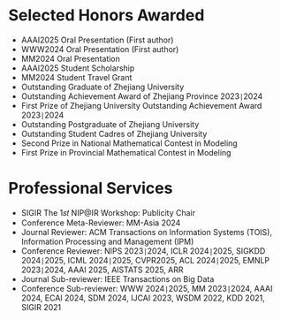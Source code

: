 # Selected Honors Awarded
- AAAI2025 Oral Presentation (First author)
- WWW2024 Oral Presentation (First author)
- MM2024 Oral Presentation
- AAAI2025 Student Scholarship
- MM2024 Student Travel Grant
- Outstanding Graduate of Zhejiang University
- Outstanding Achievement Award of Zhejiang Province 2023`|`2024
- First Prize of Zhejiang University Outstanding Achievement Award 2023`|`2024
- Outstanding Postgraduate of Zhejiang University
- Outstanding Student Cadres of Zhejiang University
- Second Prize in National Mathematical Contest in Modeling
- First Prize in Provincial Mathematical Contest in Modeling

[//]: # (- Excellent Graduate, Zhejiang Province &#40;2024&#41;. )

[//]: # (- Chu Kochen Presidential Scholarship &#40;2023&#41;, highest honor at Zhejiang University)

[//]: # (- ByteDance Scholar Fellowship &#40;100k RMB Bonus&#41;, 10 students per year)

[//]: # (- ICML/ICLR Grant Award)

[//]: # (- Outstanding Reviewers, ICML'22. Top 10%.)

[//]: # (- National Scholarship &#40;2022, 2023, Grauate student&#41;. Top 1%.)

[//]: # (- National Scholarship &#40;2020, 2021, Undergrauate student&#41;. Top 1%.)

[//]: # (- Excellent Graduate, Zhejiang Province &#40;2021&#41;. )

[//]: # (- Chu Kochen Presidential Scholarship Finalist &#40;2021&#41;.)

[//]: # (- First Prize in American Mathematical Modeling Competition &#40;2020&#41;. )

[//]: # (- First Prize of National Mathematical Modeling Competition in Zhejiang Province &#40;2019&#41;.)

# Professional Services
            
- SIGIR The 1𝑠𝑡 NIP@IR Workshop: Publicity Chair
- Conference Meta-Reviewer: MM-Asia 2024
- Journal Reviewer: ACM Transactions on Information Systems (TOIS), Information Processing and Management (IPM)
- Conference Reviewer: NIPS 2023`|`2024, ICLR 2024`|`2025, SIGKDD 2024`|`2025, ICML 2024`|`2025, CVPR2025, ACL 2024`|`2025, EMNLP 2023`|`2024, AAAI 2025, AISTATS 2025, ARR
- Journal Sub-reviewer: IEEE Transactions on Big Data
- Conference Sub-reviewer: WWW 2024`|`2025, MM 2023`|`2024, AAAI 2024, ECAI 2024, SDM 2024, IJCAI 2023, WSDM 2022, KDD 2021, SIGIR 2021

[//]: # (- Conference Reviewer/Program Committee: ICML 2022, ACM-MM 2022, NeurIPS 2022, ARR 2022, ICML 2023, ARR 2023, ACL 2023, EMNLP 2023, ACM-MM 2023, NeurIPS 2023, ICLR 2023, ICML 2023, Neuralcomputing, IJCAI 2024, ACM-MM 2024, ACL 2024, TIP)
[//]: # (- Assist to Review: KDD 2022, AAAI 2022, EMNLP 2022, PRCV 2021, TMM)

